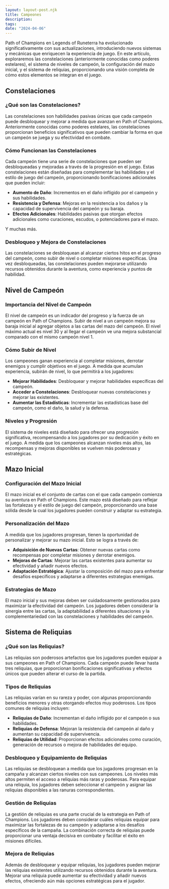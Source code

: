 ```yaml
---
layout: layout-post.njk
title: Campeones
description:
tags:
date: "2024-04-06"
---
```

Path of Champions en Legends of Runeterra ha evolucionado significativamente con sus actualizaciones, introduciendo nuevos sistemas y mecánicas que enriquecen la experiencia de juego. En este artículo, exploraremos las constelaciones (anteriormente conocidas como poderes estelares), el sistema de niveles de campeón, la configuración del mazo inicial, y el sistema de reliquias, proporcionando una visión completa de cómo estos elementos se integran en el juego.

## Constelaciones

### ¿Qué son las Constelaciones?

Las constelaciones son habilidades pasivas únicas que cada campeón puede desbloquear y mejorar a medida que avanzan en Path of Champions. Anteriormente conocidas como poderes estelares, las constelaciones proporcionan beneficios significativos que pueden cambiar la forma en que un campeón se juega y su efectividad en combate.

### Cómo Funcionan las Constelaciones

Cada campeón tiene una serie de constelaciones que pueden ser desbloqueadas y mejoradas a través de la progresión en el juego. Estas constelaciones están diseñadas para complementar las habilidades y el estilo de juego del campeón, proporcionando bonificaciones adicionales que pueden incluir:

- **Aumento de Daño**: Incrementos en el daño infligido por el campeón y sus habilidades.
- **Resistencia y Defensa**: Mejoras en la resistencia a los daños y la capacidad de supervivencia del campeón y su baraja.
- **Efectos Adicionales**: Habilidades pasivas que otorgan efectos adicionales como curaciones, escudos, o potenciadores para el mazo.

Y muchas más.

### Desbloqueo y Mejora de Constelaciones

Las constelaciones se desbloquean al alcanzar ciertos hitos en el progreso del campeón, como subir de nivel o completar misiones específicas. Una vez desbloqueadas, las constelaciones pueden mejorarse utilizando recursos obtenidos durante la aventura, como experiencia y puntos de habilidad.

## Nivel de Campeón

### Importancia del Nivel de Campeón

El nivel de campeón es un indicador del progreso y la fuerza de un campeón en Path of Champions. Subir de nivel a un campeón  mejora su baraja inicial al agregar objetos a las cartas del mazo del campeón. El nivel máximo actual es nivel 30 y al llegar el campeón ve una mejora substancial comparado con el mismo campeón nivel 1.

### Cómo Subir de Nivel

Los campeones ganan experiencia al completar misiones, derrotar enemigos y cumplir objetivos en el juego. A medida que acumulan experiencia, subirán de nivel, lo que permitirá a los jugadores:

- **Mejorar Habilidades**: Desbloquear y mejorar habilidades específicas del campeón.
- **Acceder a Constelaciones**: Desbloquear nuevas constelaciones y mejorar las existentes.
- **Aumentar las Estadísticas**: Incrementar las estadísticas base del campeón, como el daño, la salud y la defensa.

### Niveles y Progresión

El sistema de niveles está diseñado para ofrecer una progresión significativa, recompensando a los jugadores por su dedicación y éxito en el juego. A medida que los campeones alcanzan niveles más altos, las recompensas y mejoras disponibles se vuelven más poderosas y estratégicas.

## Mazo Inicial

### Configuración del Mazo Inicial

El mazo inicial es el conjunto de cartas con el que cada campeón comienza su aventura en Path of Champions. Este mazo está diseñado para reflejar las fortalezas y el estilo de juego del campeón, proporcionando una base sólida desde la cual los jugadores pueden construir y adaptar su estrategia.

### Personalización del Mazo

A medida que los jugadores progresan, tienen la oportunidad de personalizar y mejorar su mazo inicial. Esto se logra a través de:

- **Adquisición de Nuevas Cartas**: Obtener nuevas cartas como recompensas por completar misiones y derrotar enemigos.
- **Mejoras de Cartas**: Mejorar las cartas existentes para aumentar su efectividad y añadir nuevos efectos.
- **Adaptación Estratégica**: Ajustar la composición del mazo para enfrentar desafíos específicos y adaptarse a diferentes estrategias enemigas.

### Estrategias de Mazo

El mazo inicial y sus mejoras deben ser cuidadosamente gestionados para maximizar la efectividad del campeón. Los jugadores deben considerar la sinergia entre las cartas, la adaptabilidad a diferentes situaciones y la complementariedad con las constelaciones y habilidades del campeón.

## Sistema de Reliquias

### ¿Qué son las Reliquias?

Las reliquias son poderosos artefactos que los jugadores pueden equipar a sus campeones en Path of Champions. Cada campeón puede llevar hasta tres reliquias, que proporcionan bonificaciones significativas y efectos únicos que pueden alterar el curso de la partida.

### Tipos de Reliquias

Las reliquias varían en su rareza y poder, con algunas proporcionando beneficios menores y otras otorgando efectos muy poderosos. Los tipos comunes de reliquias incluyen:

- **Reliquias de Daño**: Incrementan el daño infligido por el campeón o sus habilidades.
- **Reliquias de Defensa**: Mejoran la resistencia del campeón al daño y aumentan su capacidad de supervivencia.
- **Reliquias de Utilidad**: Proporcionan efectos adicionales como curación, generación de recursos o mejora de habilidades del equipo.

### Desbloqueo y Equipamiento de Reliquias

Las reliquias se desbloquean a medida que los jugadores progresan en la campaña y alcanzan ciertos niveles con sus campeones. Los niveles más altos permiten el acceso a reliquias más raras y poderosas. Para equipar una reliquia, los jugadores deben seleccionar el campeón y asignar las reliquias disponibles a las ranuras correspondientes.

### Gestión de Reliquias

La gestión de reliquias es una parte crucial de la estrategia en Path of Champions. Los jugadores deben considerar cuáles reliquias equipar para maximizar las fortalezas de su campeón y adaptarse a los desafíos específicos de la campaña. La combinación correcta de reliquias puede proporcionar una ventaja decisiva en combate y facilitar el éxito en misiones difíciles.

### Mejora de Reliquias

Además de desbloquear y equipar reliquias, los jugadores pueden mejorar las reliquias existentes utilizando recursos obtenidos durante la aventura. Mejorar una reliquia puede aumentar su efectividad y añadir nuevos efectos, ofreciendo aún más opciones estratégicas para el jugador.
